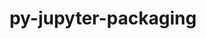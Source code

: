 ---
title: "py-jupyter-packaging"
layout: cache
categories: [package, develop-2023-12-17]
meta: {"versions": ["0.12.0"], "compilers": ["gcc@=11.1.0", "gcc@=11.4.0", "gcc@=9.4.0", "oneapi@=2023.2.0"], "oss": ["ubuntu20.04"], "platforms": ["linux"], "targets": ["neoverse_v1", "ppc64le", "x86_64_v3"], "stacks": ["data-vis-sdk", "e4s", "e4s-neoverse_v1", "e4s-oneapi", "e4s-power", "root"], "num_specs": 12, "num_specs_by_stack": {"e4s-neoverse_v1": 2, "root": 12, "e4s-power": 2, "data-vis-sdk": 2, "e4s": 3, "e4s-oneapi": 3}}
spec_details: [{"hash": "ex67qnfmx23vmfzss7zywfv7zr3hklny", "compiler": "gcc@=11.4.0", "versions": ["0.12.0"], "os": "ubuntu20.04", "platform": "linux", "target": "neoverse_v1", "variants": ["build_system=python_pip"], "stacks": ["e4s-neoverse_v1", "root"], "size": "-", "tarball": "https://binaries.spack.io/develop-2023-12-17/build_cache/linux-ubuntu20.04-neoverse_v1/gcc-11.4.0/py-jupyter-packaging-0.12.0/linux-ubuntu20.04-neoverse_v1-gcc-11.4.0-py-jupyter-packaging-0.12.0-ex67qnfmx23vmfzss7zywfv7zr3hklny.spack"}, {"hash": "54ag5gwvdpe62ljhkgh6hzbx7vqgem4w", "compiler": "gcc@=11.4.0", "versions": ["0.12.0"], "os": "ubuntu20.04", "platform": "linux", "target": "neoverse_v1", "variants": ["build_system=python_pip"], "stacks": ["e4s-neoverse_v1", "root"], "size": "-", "tarball": "https://binaries.spack.io/develop-2023-12-17/build_cache/linux-ubuntu20.04-neoverse_v1/gcc-11.4.0/py-jupyter-packaging-0.12.0/linux-ubuntu20.04-neoverse_v1-gcc-11.4.0-py-jupyter-packaging-0.12.0-54ag5gwvdpe62ljhkgh6hzbx7vqgem4w.spack"}, {"hash": "nhubgk2qcfphcyao2bzjoehqibdktmso", "compiler": "gcc@=9.4.0", "versions": ["0.12.0"], "os": "ubuntu20.04", "platform": "linux", "target": "ppc64le", "variants": ["build_system=python_pip"], "stacks": ["e4s-power", "root"], "size": "-", "tarball": "https://binaries.spack.io/develop-2023-12-17/build_cache/linux-ubuntu20.04-ppc64le/gcc-9.4.0/py-jupyter-packaging-0.12.0/linux-ubuntu20.04-ppc64le-gcc-9.4.0-py-jupyter-packaging-0.12.0-nhubgk2qcfphcyao2bzjoehqibdktmso.spack"}, {"hash": "lnxfayoapqdfkh63ijphbpgfvdjerots", "compiler": "gcc@=9.4.0", "versions": ["0.12.0"], "os": "ubuntu20.04", "platform": "linux", "target": "ppc64le", "variants": ["build_system=python_pip"], "stacks": ["e4s-power", "root"], "size": "-", "tarball": "https://binaries.spack.io/develop-2023-12-17/build_cache/linux-ubuntu20.04-ppc64le/gcc-9.4.0/py-jupyter-packaging-0.12.0/linux-ubuntu20.04-ppc64le-gcc-9.4.0-py-jupyter-packaging-0.12.0-lnxfayoapqdfkh63ijphbpgfvdjerots.spack"}, {"hash": "5gl354xkatq7pgj4dmjele5hewlef3l4", "compiler": "gcc@=11.1.0", "versions": ["0.12.0"], "os": "ubuntu20.04", "platform": "linux", "target": "x86_64_v3", "variants": ["build_system=python_pip"], "stacks": ["data-vis-sdk", "root"], "size": "-", "tarball": "https://binaries.spack.io/develop-2023-12-17/build_cache/linux-ubuntu20.04-x86_64_v3/gcc-11.1.0/py-jupyter-packaging-0.12.0/linux-ubuntu20.04-x86_64_v3-gcc-11.1.0-py-jupyter-packaging-0.12.0-5gl354xkatq7pgj4dmjele5hewlef3l4.spack"}, {"hash": "t2hfio3qqvnecuiufsxr4ij4scmu3eny", "compiler": "gcc@=11.1.0", "versions": ["0.12.0"], "os": "ubuntu20.04", "platform": "linux", "target": "x86_64_v3", "variants": ["build_system=python_pip"], "stacks": ["data-vis-sdk", "root"], "size": "-", "tarball": "https://binaries.spack.io/develop-2023-12-17/build_cache/linux-ubuntu20.04-x86_64_v3/gcc-11.1.0/py-jupyter-packaging-0.12.0/linux-ubuntu20.04-x86_64_v3-gcc-11.1.0-py-jupyter-packaging-0.12.0-t2hfio3qqvnecuiufsxr4ij4scmu3eny.spack"}, {"hash": "5zsaksbcfkwwhk6ht6dvzh6amq3ajroo", "compiler": "gcc@=11.4.0", "versions": ["0.12.0"], "os": "ubuntu20.04", "platform": "linux", "target": "x86_64_v3", "variants": ["build_system=python_pip"], "stacks": ["root", "e4s"], "size": "-", "tarball": "https://binaries.spack.io/develop-2023-12-17/build_cache/linux-ubuntu20.04-x86_64_v3/gcc-11.4.0/py-jupyter-packaging-0.12.0/linux-ubuntu20.04-x86_64_v3-gcc-11.4.0-py-jupyter-packaging-0.12.0-5zsaksbcfkwwhk6ht6dvzh6amq3ajroo.spack"}, {"hash": "znbrc4jyekkch3kcllxecst34nyv7sgr", "compiler": "gcc@=11.4.0", "versions": ["0.12.0"], "os": "ubuntu20.04", "platform": "linux", "target": "x86_64_v3", "variants": ["build_system=python_pip"], "stacks": ["root", "e4s"], "size": "-", "tarball": "https://binaries.spack.io/develop-2023-12-17/build_cache/linux-ubuntu20.04-x86_64_v3/gcc-11.4.0/py-jupyter-packaging-0.12.0/linux-ubuntu20.04-x86_64_v3-gcc-11.4.0-py-jupyter-packaging-0.12.0-znbrc4jyekkch3kcllxecst34nyv7sgr.spack"}, {"hash": "wq5n42kn2isu2orarkon7m47p67lqre6", "compiler": "gcc@=11.4.0", "versions": ["0.12.0"], "os": "ubuntu20.04", "platform": "linux", "target": "x86_64_v3", "variants": ["build_system=python_pip"], "stacks": ["root", "e4s"], "size": "-", "tarball": "https://binaries.spack.io/develop-2023-12-17/build_cache/linux-ubuntu20.04-x86_64_v3/gcc-11.4.0/py-jupyter-packaging-0.12.0/linux-ubuntu20.04-x86_64_v3-gcc-11.4.0-py-jupyter-packaging-0.12.0-wq5n42kn2isu2orarkon7m47p67lqre6.spack"}, {"hash": "kdtsrt676pz6hdrvxrnf7auj2ntpmrox", "compiler": "oneapi@=2023.2.0", "versions": ["0.12.0"], "os": "ubuntu20.04", "platform": "linux", "target": "x86_64_v3", "variants": ["build_system=python_pip"], "stacks": ["root", "e4s-oneapi"], "size": "-", "tarball": "https://binaries.spack.io/develop-2023-12-17/build_cache/linux-ubuntu20.04-x86_64_v3/oneapi-2023.2.0/py-jupyter-packaging-0.12.0/linux-ubuntu20.04-x86_64_v3-oneapi-2023.2.0-py-jupyter-packaging-0.12.0-kdtsrt676pz6hdrvxrnf7auj2ntpmrox.spack"}, {"hash": "nxxe7lhwzzqkmim234ajilk6pahfnggm", "compiler": "oneapi@=2023.2.0", "versions": ["0.12.0"], "os": "ubuntu20.04", "platform": "linux", "target": "x86_64_v3", "variants": ["build_system=python_pip"], "stacks": ["root", "e4s-oneapi"], "size": "-", "tarball": "https://binaries.spack.io/develop-2023-12-17/build_cache/linux-ubuntu20.04-x86_64_v3/oneapi-2023.2.0/py-jupyter-packaging-0.12.0/linux-ubuntu20.04-x86_64_v3-oneapi-2023.2.0-py-jupyter-packaging-0.12.0-nxxe7lhwzzqkmim234ajilk6pahfnggm.spack"}, {"hash": "wjwjcwevybsvoot7oihwbqsnfb4x5s4p", "compiler": "oneapi@=2023.2.0", "versions": ["0.12.0"], "os": "ubuntu20.04", "platform": "linux", "target": "x86_64_v3", "variants": ["build_system=python_pip"], "stacks": ["root", "e4s-oneapi"], "size": "-", "tarball": "https://binaries.spack.io/develop-2023-12-17/build_cache/linux-ubuntu20.04-x86_64_v3/oneapi-2023.2.0/py-jupyter-packaging-0.12.0/linux-ubuntu20.04-x86_64_v3-oneapi-2023.2.0-py-jupyter-packaging-0.12.0-wjwjcwevybsvoot7oihwbqsnfb4x5s4p.spack"}]
---